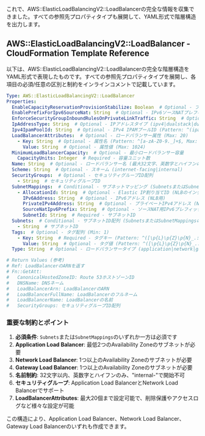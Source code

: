 これで、AWS::ElasticLoadBalancingV2::LoadBalancerの完全な情報を収集できました。すべての参照先プロパティタイプも展開して、YAML形式で階層構造を出力します。

## AWS::ElasticLoadBalancingV2::LoadBalancer - CloudFormation Template Reference

以下は、AWS::ElasticLoadBalancingV2::LoadBalancerの完全な階層構造をYAML形式で表現したものです。すべての参照先プロパティタイプを展開し、各項目の必須/任意の区別と制約をインラインコメントで記載しています。

```yaml
Type: AWS::ElasticLoadBalancingV2::LoadBalancer
Properties:
  EnableCapacityReservationProvisionStabilize: Boolean  # Optional - プロビジョニング安定化の有効化
  EnablePrefixForIpv6SourceNat: String  # Optional - IPv6ソースNATプレフィックス使用 (on|off)
  EnforceSecurityGroupInboundRulesOnPrivateLinkTraffic: String  # Optional - PrivateLinkトラフィックでのSG規則適用 (on|off)
  IpAddressType: String  # Optional - IPアドレスタイプ (ipv4|dualstack|dualstack-without-public-ipv4)
  Ipv4IpamPoolId: String  # Optional - IPv4 IPAMプールID (Pattern: ^(ipam-pool-)[a-zA-Z0-9]+$, Max: 1000)
  LoadBalancerAttributes:  # Optional - ロードバランサー属性 (Max: 20)
    - Key: String  # Optional - 属性名 (Pattern: ^[a-zA-Z0-9._]+$, Max: 256)
      Value: String  # Optional - 属性値 (Max: 1024)
  MinimumLoadBalancerCapacity:  # Optional - 最小ロードバランサー容量
    CapacityUnits: Integer  # Required - 容量ユニット数
  Name: String  # Optional - ロードバランサー名 (最大32文字、英数字とハイフンのみ、internal-で開始不可)
  Scheme: String  # Optional - スキーム (internet-facing|internal)
  SecurityGroups:  # Optional - セキュリティグループID配列
    - String  # セキュリティグループID
  SubnetMappings:  # Conditional - サブネットマッピング (SubnetsまたはSubnetMappingsのいずれか必須)
    - AllocationId: String  # Optional - Elastic IP割り当てID (NLBのインターネット向け用)
      IPv6Address: String  # Optional - IPv6アドレス (NLB用)
      PrivateIPv4Address: String  # Optional - プライベートIPv4アドレス (NLB内部用)
      SourceNatIpv6Prefix: String  # Optional - ソースNAT用IPv6プレフィックス (NLB UDP用)
      SubnetId: String  # Required - サブネットID
  Subnets:  # Conditional - サブネットID配列 (SubnetsまたはSubnetMappingsのいずれか必須)
    - String  # サブネットID
  Tags:  # Optional - タグ配列 (Min: 1)
    - Key: String  # Required - タグキー (Pattern: ^([\p{L}\p{Z}\p{N}_.:/=+\-@]*)$, Min: 1, Max: 128)
      Value: String  # Optional - タグ値 (Pattern: ^([\p{L}\p{Z}\p{N}_.:/=+\-@]*)$, Min: 0, Max: 256)
  Type: String  # Optional - ロードバランサータイプ (application|network|gateway) デフォルト: application

# Return Values (参考)
# Ref: LoadBalancerのARNを返す
# Fn::GetAtt:
#   CanonicalHostedZoneID: Route 53ホストゾーンID
#   DNSName: DNSネーム
#   LoadBalancerArn: LoadBalancerのARN
#   LoadBalancerFullName: LoadBalancerのフルネーム
#   LoadBalancerName: LoadBalancerの名前
#   SecurityGroups: セキュリティグループID配列
```

### 重要な制約とポイント

1. **必須条件**: `Subnets`または`SubnetMappings`のいずれか一方は必須です
2. **Application Load Balancer**: 最低2つのAvailability Zoneのサブネットが必要
3. **Network Load Balancer**: 1つ以上のAvailability Zoneのサブネットが必要
4. **Gateway Load Balancer**: 1つ以上のAvailability Zoneのサブネットが必要
5. **名前制約**: 32文字以内、英数字とハイフンのみ、"internal-"で開始不可
6. **セキュリティグループ**: Application Load BalancerとNetwork Load Balancerでサポート
7. **LoadBalancerAttributes**: 最大20個まで設定可能で、削除保護やアクセスログなど様々な設定が可能

この構造により、Application Load Balancer、Network Load Balancer、Gateway Load Balancerのいずれも作成できます。
